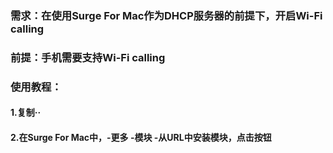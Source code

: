 ### 需求：在使用Surge For Mac作为DHCP服务器的前提下，开启Wi-Fi calling
### 前提：手机需要支持Wi-Fi calling
### 使用教程：
#### 1.复制··
#### 2.在Surge For Mac中，-更多 -模块 -从URL中安装模块，点击按钮
